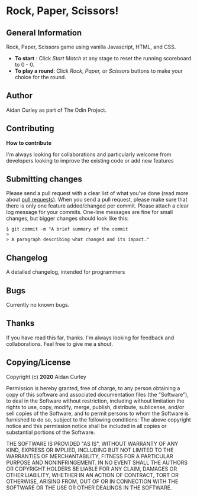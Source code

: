 # Rock, Paper, Scissors!


## **General Information**

Rock, Paper, Scissors game using vanilla Javascript, HTML, and CSS.

 - **To start** :  		Click *Start Match* at any stage to reset the running scoreboard to 0 - 0. 
 - **To play a round**: 	Click *Rock*, *Paper,* or *Scissors* buttons to make your choice for the round.

## **Author**

Aidan Curley as part of The Odin Project.


## **Contributing**

**How to contribute**

I'm always looking for collaborations and particularly welcome from developers looking to improve the existing code or add new features

## Submitting changes

Please send a pull request with a clear list of what you've done (read more about [pull requests](https://docs.github.com/en/github/collaborating-with-issues-and-pull-requests/creating-a-pull-request)). When you send a pull request, please make sure that there is only one feature added/changed per commit. Please attach a clear log message for your commits. One-line messages are fine for small changes, but bigger changes should look like this:

```
$ git commit -m "A brief summary of the commit
> 
> A paragraph describing what changed and its impact."
```

## **Changelog**

A detailed changelog, intended for programmers

## **Bugs**

Currently no known bugs.


## Thanks

If you have read this far, thanks. I'm always looking for feedback and collaborations. Feel free to give me a shout.

## **Copying/License**

Copyright (c) **2020** Aidan Curley

Permission is hereby granted, free of charge, to any person obtaining a copy of this software and associated documentation files (the "Software"), to deal in the Software without restriction, including without limitation the rights to use, copy, modify, merge, publish, distribute, sublicense, and/or sell copies of the Software, and to permit persons to whom the Software is furnished to do so, subject to the following conditions: 
The above copyright notice and this permission notice shall be included in all copies or substantial portions of the Software.

THE SOFTWARE IS PROVIDED "AS IS", WITHOUT WARRANTY OF ANY KIND, EXPRESS OR IMPLIED, INCLUDING BUT NOT LIMITED TO THE WARRANTIES OF MERCHANTABILITY, FITNESS FOR A PARTICULAR PURPOSE AND NONINFRINGEMENT. IN NO EVENT SHALL THE AUTHORS OR COPYRIGHT HOLDERS BE LIABLE FOR ANY CLAIM, DAMAGES OR OTHER LIABILITY, WHETHER IN AN ACTION OF CONTRACT, TORT OR OTHERWISE, ARISING FROM,
OUT OF OR IN CONNECTION WITH THE SOFTWARE OR THE USE OR OTHER DEALINGS IN THE SOFTWARE.
